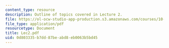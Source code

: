 ```yaml
---
content_type: resource
description: Outline of topics covered in Lecture 2.
file: https://ol-ocw-studio-app-production.s3.amazonaws.com/courses/10-675j-computational-quantum-mechanics-of-molecular-and-extended-systems-fall-2004/0d803335b7dd87beabd8eb0063b5bd45_Lec2.pdf
file_type: application/pdf
resourcetype: Document
title: Lec2.pdf
uid: 0d803335-b7dd-87be-abd8-eb0063b5bd45
---
```

